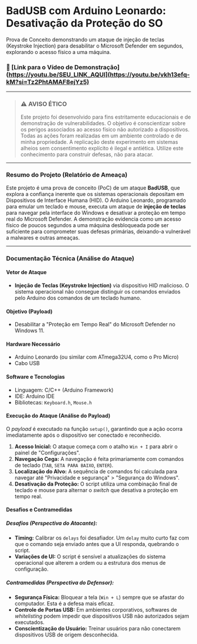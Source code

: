# BadUSB com Arduino Leonardo: Desativação da Proteção do SO

Prova de Conceito demonstrando um ataque de injeção de teclas (Keystroke Injection) para desabilitar o Microsoft Defender em segundos, explorando o acesso físico a uma máquina.

### 🎥 [Link para o Vídeo de Demonstração](https://youtu.be/SEU_LINK_AQUI](https://youtu.be/vkh13efq-kM?si=Tz2PhtAMAF8ejYz5)

---

> ### ⚠️ AVISO ÉTICO
> Este projeto foi desenvolvido para fins estritamente educacionais e de demonstração de vulnerabilidades. O objetivo é conscientizar sobre os perigos associados ao acesso físico não autorizado a dispositivos. Todas as ações foram realizadas em um ambiente controlado e de minha propriedade. A replicação deste experimento em sistemas alheios sem consentimento explícito é ilegal e antiética. Utilize este conhecimento para construir defesas, não para atacar.

---

### Resumo do Projeto (Relatório de Ameaça)
Este projeto é uma prova de conceito (PoC) de um ataque **BadUSB**, que explora a confiança inerente que os sistemas operacionais depositam em Dispositivos de Interface Humana (HID). O Arduino Leonardo, programado para emular um teclado e mouse, executa um ataque de **injeção de teclas** para navegar pela interface do Windows e desativar a proteção em tempo real do Microsoft Defender. A demonstração evidencia como um acesso físico de poucos segundos a uma máquina desbloqueada pode ser suficiente para comprometer suas defesas primárias, deixando-a vulnerável a malwares e outras ameaças.

---

### Documentação Técnica (Análise do Ataque)

#### **Vetor de Ataque**
* **Injeção de Teclas (Keystroke Injection)** via dispositivo HID malicioso. O sistema operacional não consegue distinguir os comandos enviados pelo Arduino dos comandos de um teclado humano.

#### **Objetivo (Payload)**
* Desabilitar a "Proteção em Tempo Real" do Microsoft Defender no Windows 11.

#### **Hardware Necessário**
* Arduino Leonardo (ou similar com ATmega32U4, como o Pro Micro)
* Cabo USB

#### **Software e Tecnologias**
* Linguagem: C/C++ (Arduino Framework)
* IDE: Arduino IDE
* Bibliotecas: `Keyboard.h`, `Mouse.h`

#### **Execução do Ataque (Análise do Payload)**
O *payload* é executado na função `setup()`, garantindo que a ação ocorra imediatamente após o dispositivo ser conectado e reconhecido.

1.  **Acesso Inicial:** O ataque começa com o atalho `Win + I` para abrir o painel de "Configurações".
2.  **Navegação Cega:** A navegação é feita primariamente com comandos de teclado (`TAB`, `SETA PARA BAIXO`, `ENTER`).
3.  **Localização do Alvo:** A sequência de comandos foi calculada para navegar até "Privacidade e segurança" > "Segurança do Windows".
4.  **Desativação da Proteção:** O script utiliza uma combinação final de teclado e mouse para alternar o *switch* que desativa a proteção em tempo real.

#### **Desafios e Contramedidas**

##### **Desafios (Perspectiva do Atacante):**
* **Timing:** Calibrar os `delays` foi desafiador. Um `delay` muito curto faz com que o comando seja enviado antes que a UI responda, quebrando o script.
* **Variações de UI:** O script é sensível a atualizações do sistema operacional que alterem a ordem ou a estrutura dos menus de configuração.

##### **Contramedidas (Perspectiva do Defensor):**
* **Segurança Física:** Bloquear a tela (`Win + L`) sempre que se afastar do computador. Esta é a defesa mais eficaz.
* **Controle de Portas USB:** Em ambientes corporativos, softwares de *whitelisting* podem impedir que dispositivos USB não autorizados sejam executados.
* **Conscientização do Usuário:** Treinar usuários para não conectarem dispositivos USB de origem desconhecida.
